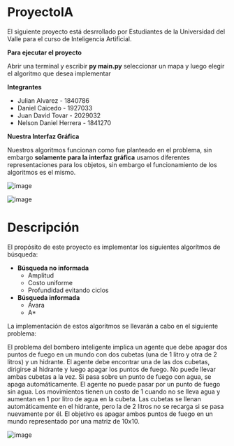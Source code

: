 # ProyectoIA
El siguiente proyecto está desrrollado por Estudiantes de la Universidad del Valle para el curso de Inteligencia Artificial.

**Para ejecutar el proyecto**

Abrir una terminal y escribir **py main.py** seleccionar un mapa y luego elegir el algoritmo que desea implementar

**Integrantes**

* Julian Alvarez -  1840786
* Daniel Caicedo - 1927033
* Juan David Tovar - 2029032
* Nelson Daniel Herrera - 1841270

**Nuestra Interfaz Gráfica**

Nuestros algoritmos funcionan como fue planteado en el problema, sin embargo **solamente para la interfaz gráfica** usamos diferentes representaciones para los objetos, sin embargo el funcionamiento de los algoritmos es el mismo.

![image](https://github.com/danielcaicedo98/ProyectoIA/assets/61769073/6ebb662e-1541-4fac-afe2-9009ed8d5e63)


![image](https://github.com/danielcaicedo98/ProyectoIA/assets/61769073/38c6a21d-6d6a-4599-a6d9-feb509a0fa08)

# Descripción

El propósito de este proyecto es implementar los siguientes algorítmos de búsqueda:
* **Búsqueda no informada**
  * Amplitud
  * Costo uniforme
  * Profundidad evitando ciclos  
* **Búsqueda informada**
  * Ávara
  * A*

  
La implementación de estos algoritmos se llevarán a cabo en el siguiente problema:

El problema del bombero inteligente implica un agente que debe apagar dos puntos de fuego en un mundo con dos cubetas (una de 1 litro y otra de 2 litros) y un hidrante. 
El agente debe encontrar una de las dos cubetas, dirigirse al hidrante y luego apagar los puntos de fuego. No puede llevar ambas cubetas a la vez. Si pasa sobre un punto de 
fuego con agua, se apaga automáticamente. El agente no puede pasar por un punto de fuego sin agua. Los movimientos tienen un costo de 1 cuando no se lleva agua y aumentan 
en 1 por litro de agua en la cubeta. Las cubetas se llenan automáticamente en el hidrante, pero la de 2 litros no se recarga si se pasa nuevamente por él.
El objetivo es apagar ambos puntos de fuego en un mundo representado por una matriz de 10x10.




![image](https://github.com/danielcaicedo98/ProyectoIA/assets/61769073/9f25c085-d842-4f67-9161-14e5aca746ff)





